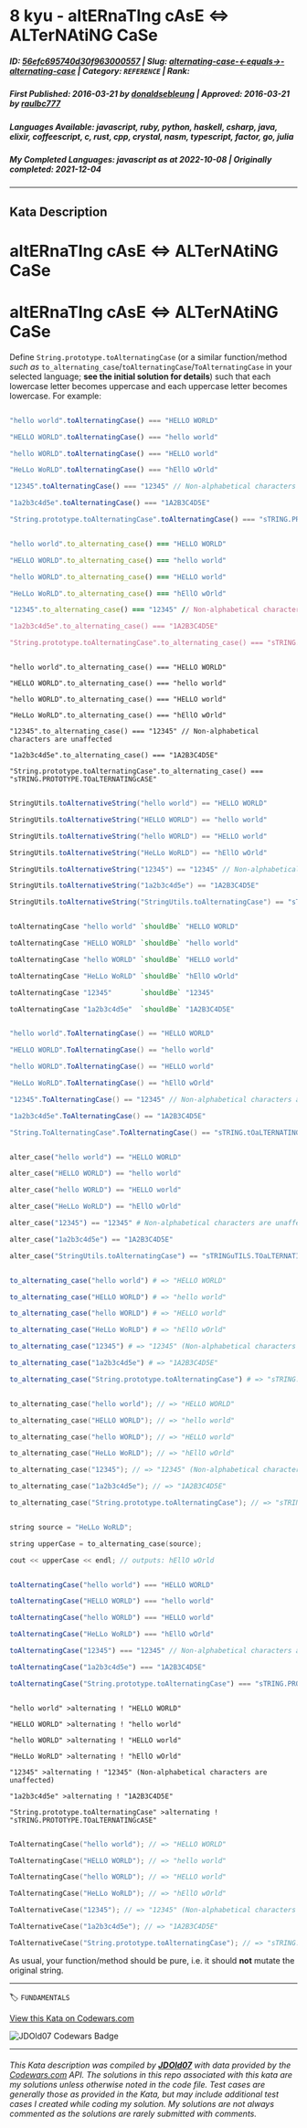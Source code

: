 # 8 kyu - altERnaTIng cAsE <=> ALTerNAtiNG CaSe

##### **ID**: [56efc695740d30f963000557](https://www.codewars.com/kata/56efc695740d30f963000557) | **Slug**: [alternating-case-<-equals->-alternating-case](https://www.codewars.com/kata/56efc695740d30f963000557) | **Category**: `REFERENCE` | **Rank**: <span style="color:white">8 kyu</span>

##### **First Published**: 2016-03-21 ***by*** [donaldsebleung](https://www.codewars.com/users/donaldsebleung) | **Approved**: 2016-03-21 ***by*** [raulbc777](https://www.codewars.com/users/raulbc777)

##### **Languages Available**: javascript, ruby, python, haskell, csharp, java, elixir, coffeescript, c, rust, cpp, crystal, nasm, typescript, factor, go, julia

##### **My Completed Languages**: javascript ***as at*** 2022-10-08 | **Originally completed**: 2021-12-04

---

## Kata Description


# altERnaTIng cAsE <=> ALTerNAtiNG CaSe



# altERnaTIng cAsE <=> ALTerNAtiNG CaSe



Define `String.prototype.toAlternatingCase` (or a similar function/method *such as* `to_alternating_case`/`toAlternatingCase`/`ToAlternatingCase` in your selected language; **see the initial solution for details**) such that each lowercase letter becomes uppercase and each uppercase letter becomes lowercase. For example:

```javascript

"hello world".toAlternatingCase() === "HELLO WORLD"

"HELLO WORLD".toAlternatingCase() === "hello world"

"hello WORLD".toAlternatingCase() === "HELLO world"

"HeLLo WoRLD".toAlternatingCase() === "hEllO wOrld"

"12345".toAlternatingCase() === "12345" // Non-alphabetical characters are unaffected

"1a2b3c4d5e".toAlternatingCase() === "1A2B3C4D5E"

"String.prototype.toAlternatingCase".toAlternatingCase() === "sTRING.PROTOTYPE.TOaLTERNATINGcASE"

```

```ruby

"hello world".to_alternating_case() === "HELLO WORLD"

"HELLO WORLD".to_alternating_case() === "hello world"

"hello WORLD".to_alternating_case() === "HELLO world"

"HeLLo WoRLD".to_alternating_case() === "hEllO wOrld"

"12345".to_alternating_case() === "12345" // Non-alphabetical characters are unaffected

"1a2b3c4d5e".to_alternating_case() === "1A2B3C4D5E"

"String.prototype.toAlternatingCase".to_alternating_case() === "sTRING.PROTOTYPE.TOaLTERNATINGcASE"

```

```crystal

"hello world".to_alternating_case() === "HELLO WORLD"

"HELLO WORLD".to_alternating_case() === "hello world"

"hello WORLD".to_alternating_case() === "HELLO world"

"HeLLo WoRLD".to_alternating_case() === "hEllO wOrld"

"12345".to_alternating_case() === "12345" // Non-alphabetical characters are unaffected

"1a2b3c4d5e".to_alternating_case() === "1A2B3C4D5E"

"String.prototype.toAlternatingCase".to_alternating_case() === "sTRING.PROTOTYPE.TOaLTERNATINGcASE"

```

```java

StringUtils.toAlternativeString("hello world") == "HELLO WORLD"

StringUtils.toAlternativeString("HELLO WORLD") == "hello world"

StringUtils.toAlternativeString("hello WORLD") == "HELLO world"

StringUtils.toAlternativeString("HeLLo WoRLD") == "hEllO wOrld"

StringUtils.toAlternativeString("12345") == "12345" // Non-alphabetical characters are unaffected

StringUtils.toAlternativeString("1a2b3c4d5e") == "1A2B3C4D5E"

StringUtils.toAlternativeString("StringUtils.toAlternatingCase") == "sTRINGuTILS.TOaLTERNATINGcASE"

```

``` haskell

toAlternatingCase "hello world" `shouldBe` "HELLO WORLD"

toAlternatingCase "HELLO WORLD" `shouldBe` "hello world"

toAlternatingCase "hello WORLD" `shouldBe` "HELLO world"

toAlternatingCase "HeLLo WoRLD" `shouldBe` "hEllO wOrld"

toAlternatingCase "12345"       `shouldBe` "12345"

toAlternatingCase "1a2b3c4d5e"  `shouldBe` "1A2B3C4D5E"

```

```csharp

"hello world".ToAlternatingCase() == "HELLO WORLD"

"HELLO WORLD".ToAlternatingCase() == "hello world"

"hello WORLD".ToAlternatingCase() == "HELLO world"

"HeLLo WoRLD".ToAlternatingCase() == "hEllO wOrld"

"12345".ToAlternatingCase() == "12345" // Non-alphabetical characters are unaffected

"1a2b3c4d5e".ToAlternatingCase() == "1A2B3C4D5E"

"String.ToAlternatingCase".ToAlternatingCase() == "sTRING.tOaLTERNATINGcASE"

```

```elixir

alter_case("hello world") == "HELLO WORLD"

alter_case("HELLO WORLD") == "hello world"

alter_case("hello WORLD") == "HELLO world"

alter_case("HeLLo WoRLD") == "hEllO wOrld"

alter_case("12345") == "12345" # Non-alphabetical characters are unaffected

alter_case("1a2b3c4d5e") == "1A2B3C4D5E"

alter_case("StringUtils.toAlternatingCase") == "sTRINGuTILS.TOaLTERNATINGcASE"

```

```julia

to_alternating_case("hello world") # => "HELLO WORLD"

to_alternating_case("HELLO WORLD") # => "hello world"

to_alternating_case("hello WORLD") # => "HELLO world"

to_alternating_case("HeLLo WoRLD") # => "hEllO wOrld"

to_alternating_case("12345") # => "12345" (Non-alphabetical characters are unaffected)

to_alternating_case("1a2b3c4d5e") # => "1A2B3C4D5E"

to_alternating_case("String.prototype.toAlternatingCase") # => "sTRING.PROTOTYPE.TOaLTERNATINGcASE"

```

```c

to_alternating_case("hello world"); // => "HELLO WORLD"

to_alternating_case("HELLO WORLD"); // => "hello world"

to_alternating_case("hello WORLD"); // => "HELLO world"

to_alternating_case("HeLLo WoRLD"); // => "hEllO wOrld"

to_alternating_case("12345"); // => "12345" (Non-alphabetical characters are unaffected)

to_alternating_case("1a2b3c4d5e"); // => "1A2B3C4D5E"

to_alternating_case("String.prototype.toAlternatingCase"); // => "sTRING.PROTOTYPE.TOaLTERNATINGcASE"

```

```C++

string source = "HeLLo WoRLD";

string upperCase = to_alternating_case(source);

cout << upperCase << endl; // outputs: hEllO wOrld

```

```typescript

toAlternatingCase("hello world") === "HELLO WORLD"

toAlternatingCase("HELLO WORLD") === "hello world"

toAlternatingCase("hello WORLD") === "HELLO world"

toAlternatingCase("HeLLo WoRLD") === "hEllO wOrld"

toAlternatingCase("12345") === "12345" // Non-alphabetical characters are unaffected

toAlternatingCase("1a2b3c4d5e") === "1A2B3C4D5E"

toAlternatingCase("String.prototype.toAlternatingCase") === "sTRING.PROTOTYPE.TOaLTERNATINGcASE"

```

```factor

"hello world" >alternating ! "HELLO WORLD"

"HELLO WORLD" >alternating ! "hello world"

"hello WORLD" >alternating ! "HELLO world"

"HeLLo WoRLD" >alternating ! "hEllO wOrld"

"12345" >alternating ! "12345" (Non-alphabetical characters are unaffected)

"1a2b3c4d5e" >alternating ! "1A2B3C4D5E"

"String.prototype.toAlternatingCase" >alternating ! "sTRING.PROTOTYPE.TOaLTERNATINGcASE"

```

```go

ToAlternatingCase("hello world"); // => "HELLO WORLD"

ToAlternatingCase("HELLO WORLD"); // => "hello world"

ToAlternatingCase("hello WORLD"); // => "HELLO world"

ToAlternatingCase("HeLLo WoRLD"); // => "hEllO wOrld"

ToAlternativeCase("12345"); // => "12345" (Non-alphabetical characters are unaffected)

ToAlternativeCase("1a2b3c4d5e"); // => "1A2B3C4D5E"

ToAlternativeCase("String.prototype.toAlternatingCase"); // => "sTRING.PROTOTYPE.TOaLTERNATINGcASE"

```



As usual, your function/method should be pure, i.e. it should **not** mutate the original string.



---


🏷 `FUNDAMENTALS`


[View this Kata on Codewars.com](https://www.codewars.com/kata/56efc695740d30f963000557)

![](https://www.codewars.com/users/jdold07/badges/large "JDOld07 Codewars Badge")

---

###### *This Kata description was compiled by [**JDOld07**](https://tpstech.dev) with data provided by the [Codewars.com](https://www.codewars.com) API.  The solutions in this repo associated with this kata are my solutions unless otherwise noted in the code file.  Test cases are generally those as provided in the Kata, but may include additional test cases I created while coding my solution.  My solutions are not always commented as the solutions are rarely submitted with comments.*
